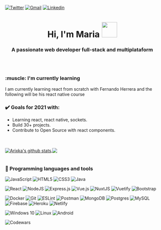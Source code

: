 

[![Twitter](https://img.shields.io/badge/-Twitter-1DA1F2?style=flat&logo=Twitter&logoColor=white)](https://twitter.com/_Arixka_)
[![Gmail](https://img.shields.io/badge/-Gmail-c14438?style=flat&logo=Gmail&logoColor=white)](mailto:marisiver25@gmail.com)
[![Linkedin](https://img.shields.io/badge/-LinkedIn-blue?style=flat&logo=Linkedin&logoColor=white)](https://www.linkedin.com/in/maria-siverio/)



<h1 align="center">Hi, I'm Maria <img src="https://media.giphy.com/media/mGcNjsfWAjY5AEZNw6/giphy.gif" width="50"></h1>

<h3 align="center">A passionate web developer full-stack and multiplataform</h3>
<br>
<br>
<h3 align="left">:muscle: I'm currently learning</h3>

I am currently learning react from scratch with Fernando Herrera 
and the following will be his react native course


<h3 align="left">✔️  Goals for 2021 with:</h3>

- Learning react, react native, sockets.
- Build 30+ projects.
- Contribute to Open Source with react components.

<!---
<h3 align="left">:computer: Programming languages and tools: </h3>
-->


<br>
<br>

 
<a href="https://github.com/arixka/github-readme-stats">
  <img align="center" src="https://github-readme-stats.anuraghazra1.vercel.app/api?username=arixka&show_icons=true&&hide=prs&cache_seconds=86400&include_all_commits=true&theme=material-palenight" alt="Arixka's github stats" />
</a>
<a href="https://github.com/arixka/github-readme-stats">
  <img align="center" src="https://github-readme-stats.anuraghazra1.vercel.app/api/top-langs/?username=arixka&layout=compact&theme=material-palenight" />
</a>


<br>
<br>
<h3>🔧  Programming languages and tools</h3>

 <!--Languages-->
 
![JavaScript](https://img.shields.io/badge/javascript-%23323330.svg?style=flat&logo=Javascript&logoColor=%23F7DF1E)
![HTML5](https://img.shields.io/badge/html5-%23E34F26.svg?style=flat&logo=Html5&logoColor=white)
![CSS3](https://img.shields.io/badge/css3-%231572B6.svg?style=flat&logo=Css3&logoColor=white)
![Java](https://img.shields.io/badge/java-%23ED8B00.svg?style=flat&logo=Java&logoColor=white)

<!-- Repasar
![Python](https://img.shields.io/badge/python-%2314354C.svg?style=flat&logo=Python&logoColor=white)
![Elixir](https://img.shields.io/badge/elixir-%234B275F.svg?style=flat&logo=Elixir&logoColor=white)
![Go](https://img.shields.io/badge/go-%2300ADD8.svg?style=flat&logo=Go&logoColor=white)
-->

 <!--Frameworks-->
![React](https://img.shields.io/badge/react-%2320232a.svg?style=flat&logo=React&logoColor=%2361DAFB)
![NodeJS](https://img.shields.io/badge/node.js-%2343853D.svg?style=flat&logo=Node.js&logoColor=white&)
![Express.js](https://img.shields.io/badge/express.js-%23404d59.svg?style=flat&logo=Express&logoColor=%2361DAFB)
![Vue.js](https://img.shields.io/badge/vuejs-%2335495e.svg?style=flat&logo=Vuedotjs&logoColor=%234FC08D)
![NuxtJS](https://img.shields.io/badge/Nuxt-41b883?style=flat&logo=nuxt.js&logoColor=white)
![Vuetify](https://img.shields.io/badge/Vuetify-1867C0?style=flat&logo=Vuetify&logoColor=AEDDFF)
![Bootstrap](https://img.shields.io/badge/Bootstrap-563D7C?style=flat&logo=Bootstrap&logoColor=white)

![Docker](https://img.shields.io/badge/docker-%230db7ed.svg?style=flat&logo=Docker&logoColor=white)
![Git](https://img.shields.io/badge/git-%23F05033.svg?style=flat&logo=Git&logoColor=white)
![ESLint](https://img.shields.io/badge/ESLint-4B3263?style=flat&logo=Eslint&logoColor=white)
![Postman](https://img.shields.io/badge/Postman-FF6C37?style=flat&logo=Postman&logoColor=white)
![MongoDB](https://img.shields.io/badge/MongoDB-%234ea94b.svg?style=flat&logo=Mongodb&logoColor=white)
![Postgres](https://img.shields.io/badge/postgres-%23316192.svg?style=flat&logo=Postgresql&logoColor=white)
![MySQL](https://img.shields.io/badge/MySQL-00758F?style=flat&logo=Mysql&logoColor=white)
![Firebase](https://img.shields.io/badge/firebase-%23039BE5.svg?style=flat&logo=Firebase)
![Heroku](https://img.shields.io/badge/heroku-%23430098.svg?style=flat&logo=Heroku&logoColor=white)
![Netlify](https://img.shields.io/badge/Netlify-00C7B7?style=flat&logo=Netlify&logoColor=white) 

 <!--SO-->
![Windows 10](https://img.shields.io/badge/Windows-0078D6?style=flat&logo=Windows&logoColor=white) 
![Linux](https://img.shields.io/badge/Linux-FCC624?style=flat&logo=Linux&logoColor=white)
![Android](https://img.shields.io/badge/Android-3DDC84?style=flat&logo=Android&logoColor=white)


![Codewars](https://www.codewars.com/users/Arixka/badges/micro)
